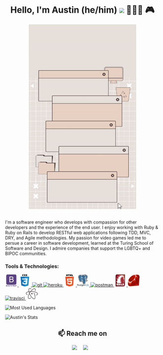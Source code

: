 <h1 align="center"> Hello, I'm Austin (he/him) <img src="https://media.giphy.com/media/hvRJCLFzcasrR4ia7z/giphy.gif" width="30px"> 👨🏽‍💻 🎮 </h1>

<div align="center">
	<img src="https://github.com/austinandrade/austinandrade/blob/main/gtkm.gif" width="350" height="600">
</div>

<br>
<p> 
  I'm a software engineer who develops with compassion for other developers and the experience of the end user. I enjoy working with Ruby & Ruby on Rails to develop RESTful web applications following TDD, MVC, DRY, and Agile methodologies. My passion for video games led me to persue a career in software development, learned at the Turing School of Software and Design. I admire companies that support the LGBTQ+ and BIPOC communities.
</p>

<h3 align="left">Tools & Technologies:</h3>
<p align="left"> 
  <a href="https://getbootstrap.com" target="_blank"> <img src="https://raw.githubusercontent.com/devicons/devicon/master/icons/bootstrap/bootstrap-plain-wordmark.svg" alt="bootstrap" width="40" height="40"/> 
  </a>
  <a href="https://www.w3schools.com/css/" target="_blank"> <img src="https://raw.githubusercontent.com/devicons/devicon/master/icons/css3/css3-original-wordmark.svg" alt="css3" width="40" height="40"/>
  </a> 
  <a href="https://git-scm.com/" target="_blank"> <img src="https://www.vectorlogo.zone/logos/git-scm/git-scm-icon.svg" alt="git" width="40" height="40"/> </a> <a href="https://heroku.com" target="_blank"> <img src="https://www.vectorlogo.zone/logos/heroku/heroku-icon.svg" alt="heroku" width="40" height="40"/> 
  </a>
  <a href="https://www.w3.org/html/" target="_blank"> <img src="https://raw.githubusercontent.com/devicons/devicon/master/icons/html5/html5-original-wordmark.svg" alt="html5" width="40" height="40"/> 
  </a> 
  <a href="https://www.postgresql.org" target="_blank"> <img src="https://raw.githubusercontent.com/devicons/devicon/master/icons/postgresql/postgresql-original-wordmark.svg" alt="postgresql" width="40" height="40"/> 
  </a> 
  <a href="https://postman.com" target="_blank"> <img src="https://www.vectorlogo.zone/logos/getpostman/getpostman-icon.svg" alt="postman" width="40" height="40"/> 
  </a> 
  <a href="https://rubyonrails.org" target="_blank"> <img src="https://raw.githubusercontent.com/devicons/devicon/master/icons/rails/rails-original-wordmark.svg" alt="rails" width="40" height="40"/> 
  </a> 
  <a href="https://www.ruby-lang.org/en/" target="_blank"> <img src="https://raw.githubusercontent.com/devicons/devicon/master/icons/ruby/ruby-original.svg" alt="ruby" width="40" height="40"/> 
  </a> 
  <a href="https://travis-ci.org" target="_blank"> <img src="https://www.vectorlogo.zone/logos/travis-ci/travis-ci-icon.svg" alt="travisci" width="40" height="40"/> 
  </a>
  <a href="https://atom.io/" target="_blank"> <img src="https://raw.githubusercontent.com/devicons/devicon/master/icons/atom/atom-original.svg" alt="atom" width="40" height="40"/> 
  </a> 
</p>


![Most Used Languages](https://github-readme-stats.vercel.app/api/top-langs/?username=austinandrade&layout=compact&theme=dark&hide_border=true)

![Austin's Stats](https://github-readme-stats.vercel.app/api?username=austinandrade&show_icons=true&hide_border=true&theme=dark)

<h2 align="center">📫 Reach me on</h2>
<p align="center">
  <a target="_blank"href="https://www.linkedin.com/in/austinandrade/"><img src="https://img.shields.io/badge/linkedin-%230077B5.svg?&style=for-the-badge&logo=linkedin&logoColor=white" /></a>&nbsp;&nbsp;&nbsp;&nbsp;
  <a href="mailto:austinmandrade@gmail.com?subject=Hello%20Austin"><img src="https://img.shields.io/badge/gmail-%23D14836.svg?&style=for-the-badge&logo=gmail&logoColor=white" /></a>&nbsp;&nbsp;&nbsp;&nbsp;
</p>


